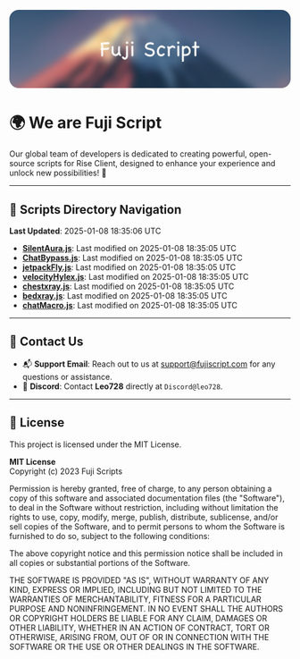 ![Banner](.github/b.webp)

# 🌍 **We are Fuji Script**

Our global team of developers is dedicated to creating powerful, open-source scripts for Rise Client, designed to enhance your experience and unlock new possibilities! 🌟

---
<!-- SCRIPTS_NAVIGATION_START -->
## 📂 **Scripts Directory Navigation**

**Last Updated**: 2025-01-08 18:35:06 UTC

- **[SilentAura.js](scripts/SilentAura.js)**: Last modified on 2025-01-08 18:35:05 UTC
- **[ChatBypass.js](scripts/ChatBypass.js)**: Last modified on 2025-01-08 18:35:05 UTC
- **[jetpackFly.js](scripts/jetpackFly.js)**: Last modified on 2025-01-08 18:35:05 UTC
- **[velocityHylex.js](scripts/velocityHylex.js)**: Last modified on 2025-01-08 18:35:05 UTC
- **[chestxray.js](scripts/chestxray.js)**: Last modified on 2025-01-08 18:35:05 UTC
- **[bedxray.js](scripts/bedxray.js)**: Last modified on 2025-01-08 18:35:05 UTC
- **[chatMacro.js](scripts/chatMacro.js)**: Last modified on 2025-01-08 18:35:05 UTC

<!-- SCRIPTS_NAVIGATION_END -->

---

## 💬 **Contact Us**  
- 📬 **Support Email**: Reach out to us at [support@fujiscript.com](mailto:support@fujiscript.com) for any questions or assistance.  
- 💬 **Discord**: Contact **Leo728** directly at `Discord@leo728`.

---

## 📜 **License**

This project is licensed under the MIT License.  

**MIT License**  
Copyright (c) 2023 Fuji Scripts  

Permission is hereby granted, free of charge, to any person obtaining a copy of this software and associated documentation files (the "Software"), to deal in the Software without restriction, including without limitation the rights to use, copy, modify, merge, publish, distribute, sublicense, and/or sell copies of the Software, and to permit persons to whom the Software is furnished to do so, subject to the following conditions:  

The above copyright notice and this permission notice shall be included in all copies or substantial portions of the Software.  

THE SOFTWARE IS PROVIDED "AS IS", WITHOUT WARRANTY OF ANY KIND, EXPRESS OR IMPLIED, INCLUDING BUT NOT LIMITED TO THE WARRANTIES OF MERCHANTABILITY, FITNESS FOR A PARTICULAR PURPOSE AND NONINFRINGEMENT. IN NO EVENT SHALL THE AUTHORS OR COPYRIGHT HOLDERS BE LIABLE FOR ANY CLAIM, DAMAGES OR OTHER LIABILITY, WHETHER IN AN ACTION OF CONTRACT, TORT OR OTHERWISE, ARISING FROM, OUT OF OR IN CONNECTION WITH THE SOFTWARE OR THE USE OR OTHER DEALINGS IN THE SOFTWARE.  
